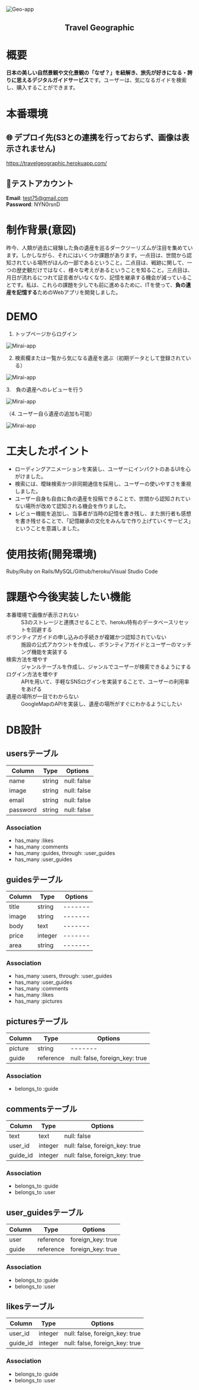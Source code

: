 ![Geo-app](7e483251f01d80ac5c33bbe074341d69.gif)

<h2 align="center">Travel Geographic</h2>

# 概要
**日本の美しい自然景観や文化景観の「なぜ？」を紐解き、旅先が好きになる・誇りに思えるデジタルガイドサービス**です。ユーザーは、気になるガイドを検索し、購入することができます。

# 本番環境
## 🌐 デプロイ先(S3との連携を行っておらず、画像は表示されません)
https://travelgeographic.herokuapp.com/

## :memo:テストアカウント
**Email**: test75@gmail.com  
**Password**: NYN0rsnD

# 制作背景(意図)
昨今、人類が過去に経験した負の遺産を巡るダークツーリズムが注目を集めています。しかしながら、それにはいくつか課題があります。一点目は、世間から認知されている場所がほんの一部であるということ。二点目は、戦跡に関して、一つの歴史観だけではなく、様々な考えがあるということを知ること。三点目は、月日が流れるにつれて証言者がいなくなり、記憶を継承する機会が減っていることです。私は、これらの課題を少しでも前に進めるために、ITを使って、**負の遺産を記憶する**ためのWebアプリを開発しました。
 
# DEMO

1. トップページからログイン

![Mirai-app](https://i.gyazo.com/1dfc8c74e5d9fb4654e82db4d8639ad5.gif)

2. 検索欄または一覧から気になる遺産を選ぶ（初期データとして登録されている）

![Mirai-app](https://i.gyazo.com/9b8b3cb81b37e34e24743a877f3947e2.jpg)

3.　負の遺産へのレビューを行う

![Mirai-app](https://i.gyazo.com/fedeeba42e1a31c36b52063154e4e8b1.gif)

（4. ユーザー自ら遺産の追加も可能）

![Mirai-app](https://i.gyazo.com/35ebf5050ef81da56919b575e68ccd4c.png)

# 工夫したポイント
- ローディングアニメーションを実装し、ユーザーにインパクトのあるUIを心がけました。
- 検索には、曖昧検索かつ非同期通信を採用し、ユーザーの使いやすさを重視しました。
- ユーザー自身も自由に負の遺産を投稿できることで、世間から認知されていない場所が改めて認知される機会を作りました。
- レビュー機能を追加し、当事者が当時の記憶を書き残し、また旅行者も感想を書き残せることで、「記憶継承の文化をみんなで作り上げていくサービス」ということを意識しました。

# 使用技術(開発環境)
Ruby/Ruby on Rails/MySQL/Github/heroku/Visual Studio Code

# 課題や今後実装したい機能
<dl>
  <dt>本番環境で画像が表示されない</dt>
  <dd>S3のストレージと連携させることで、heroku特有のデータベースリセットを回避する</dd>
  <dt>ボランティアガイドの申し込みの手続きが複雑かつ認知されていない</dt>
  <dd>施設の公式アカウントを作成し、ボランティアガイドとユーザーのマッチング機能を実装する</dd>
  <dt>検索方法を増やす</dt>
  <dd>ジャンルテーブルを作成し、ジャンルでユーザーが検索できるようにする</dd>
  <dt>ログイン方法を増やす</dt>
  <dd>APIを用いて、手軽なSNSログインを実装することで、ユーザーの利用率をあげる</dd>
  <dt>遺産の場所が一目でわからない</dt>
  <dd>GoogleMapのAPIを実装し、遺産の場所がすぐにわかるようにしたい</dd>
</dl>
  


# DB設計
## usersテーブル
|Column|Type|Options|
|------|----|-------|
|name|string|null: false|
|image|string|null: false|
|email|string|null: false|
|password|string|null: false|

### Association
- has_many :likes
- has_many :comments
- has_many :guides, through: :user_guides
- has_many :user_guides

## guidesテーブル
|Column|Type|Options|
|------|----|-------|
|title|string|-------|
|image|string|-------|
|body|text|-------|
|price|integer|-------|
|area|string|-------|

### Association
- has_many :users, through: :user_guides
- has_many :user_guides
- has_many :comments
- has_many :likes
- has_many :pictures

## picturesテーブル
|Column|Type|Options|
|------|----|-------|
|picture|string|-------|
|guide|reference|null: false, foreign_key: true|

### Association
- belongs_to :guide

## commentsテーブル
|Column|Type|Options|
|------|----|-------|
|text|text|null: false|
|user_id|integer|null: false, foreign_key: true|
|guide_id|integer|null: false, foreign_key: true|
### Association
- belongs_to :guide
- belongs_to :user

## user_guidesテーブル
|Column|Type|Options|
|------|----|-------|
|user|reference|foreign_key: true|
|guide|reference|foreign_key: true|
### Association
- belongs_to :guide
- belongs_to :user

## likesテーブル
|Column|Type|Options|
|------|----|-------|
|user_id|integer|null: false, foreign_key: true|
|guide_id|integer|null: false, foreign_key: true|
### Association
- belongs_to :guide
- belongs_to :user
